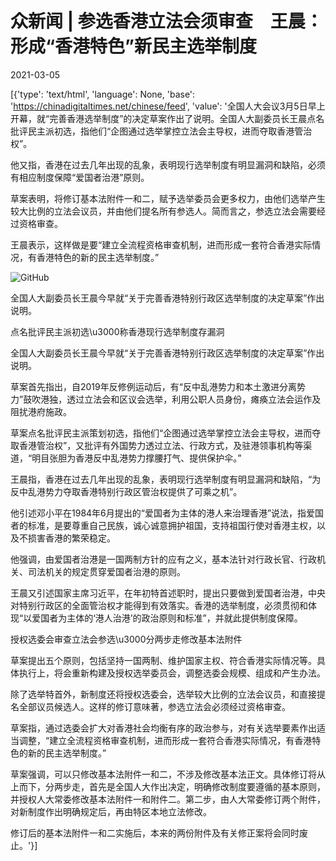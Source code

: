 # 众新闻 | 参选香港立法会须审查　王晨：形成“香港特色”新民主选举制度

2021-03-05

[{'type': 'text/html', 'language': None, 'base': 'https://chinadigitaltimes.net/chinese/feed', 'value': '全国人大会议3月5日早上开幕，就“完善香港选举制度”的决定草案作出了说明。全国人大副委员长王晨点名批评民主派初选，指他们“企图通过选举掌控立法会主导权，进而夺取香港管治权”。

他又指，香港在过去几年出现的乱象，表明现行选举制度有明显漏洞和缺陷，必须有相应制度保障“爱国者治港”原则。

草案表明，将修订基本法附件一和二，赋予选举委员会更多权力，由他们选举产生较大比例的立法会议员，并由他们提名所有参选人。简而言之，参选立法会需要经过资格审查。

王晨表示，这样做是要“建立全流程资格审查机制，进而形成一套符合香港实际情况，有香港特色的新的民主选举制度。”

![GitHub](https://chinadigitaltimes.net/chinese/files/2021/03/post-663253-6041e9eb1df76.png)

全国人大副委员长王晨今早就“关于完善香港特别行政区选举制度的决定草案”作出说明。

点名批评民主派初选\u3000称香港现行选举制度存漏洞

全国人大副委员长王晨今早就“关于完善香港特别行政区选举制度的决定草案”作出说明。

草案首先指出，自2019年反修例运动后，有“反中乱港势力和本土激进分离势力”鼓吹港独，透过立法会和区议会选举，利用公职人员身份，瘫痪立法会运作及阻扰港府施政。

草案点名批评民主派策划初选，指他们“企图通过选举掌控立法会主导权，进而夺取香港管治权”，又批评有外国势力透过立法、行政方式，及驻港领事机构等渠道，“明目张胆为香港反中乱港势力撑腰打气、提供保护伞。”

王晨指，香港在过去几年出现的乱象，表明现行选举制度有明显漏洞和缺陷，“为反中乱港势力夺取香港特别行政区管治权提供了可乘之机”。

他引述邓小平在1984年6月提出的“爱国者为主体的港人来治理香港”说法，指爱国者的标准，是要尊重自己民族，诚心诚意拥护祖国，支持祖国行使对香港主权，以及不损害香港的繁荣稳定。

他强调，由爱国者治港是一国两制方针的应有之义，基本法针对行政长官、行政机关、司法机关的规定贯穿爱国者治港的原则。

王晨又引述国家主席习近平，在年初特首述职时，提出只要做到爱国者治港，中央对特别行政区的全面管治权才能得到有效落实。香港的选举制度，必须贯彻和体现“以爱国者为主体的‘港人治港’的政治原则和标准”，并就此提供制度保障。

授权选委会审查立法会参选\u3000分两步走修改基本法附件

草案提出五个原则，包括坚持一国两制、维护国家主权、符合香港实际情况等。具体执行上，将会重新构建及授权选举委员会，调整选委会规模、组成和产生办法。

除了选举特首外，新制度还将授权选委会，选举较大比例的立法会议员，和直接提名全部议员候选人。这样的修订意味著，参选立法会必须经过资格审查。

草案指，通过选委会扩大对香港社会均衡有序的政治参与，对有关选举要素作出适当调整，“建立全流程资格审查机制，进而形成一套符合香港实际情况，有香港特色的新的民主选举制度。”

草案强调，可以只修改基本法附件一和二，不涉及修改基本法正文。具体修订将从上而下，分两步走，首先是全国人大作出决定，明确修改制度要遵循的基本原则，并授权人大常委修改基本法附件一和附件二。第二步，由人大常委修订两个附件，对新制度作出明确规定后，再由特区本地立法修改。

修订后的基本法附件一和二实施后，本来的两份附件及有关修正案将会同时废止。'}]